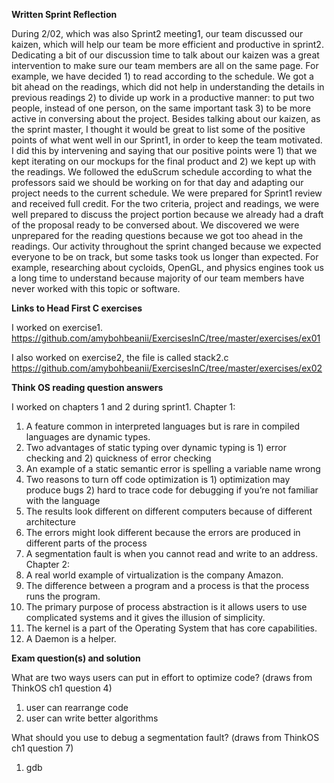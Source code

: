 **Written Sprint Reflection**

During 2/02, which was also Sprint2 meeting1, our team discussed our kaizen, which will help our team be more efficient and productive in sprint2. Dedicating a bit of our discussion time to talk about our kaizen was a great intervention to make sure our team members are all on the same page. For example, we have decided 1) to read according to the schedule. We got a bit ahead on the readings, which did not help in understanding the details in previous readings 2) to divide up work in a productive manner: to put two people, instead of one person, on the same important task 3) to be more active in conversing about the project. Besides talking about our kaizen, as the sprint master, I thought it would be great to list some of the positive points of what went well in our Sprint1, in order to keep the team motivated. I did this by intervening and saying that our positive points were 1) that we kept iterating on our mockups for the final product and 2) we kept up with the readings.
We followed the eduScrum schedule according to what the professors said we should be working on for that day and adapting our project needs to the current schedule. 
We were prepared for Sprint1 review and received full credit. For the two criteria, project and readings, we were well prepared to discuss the project portion because we already had a draft of the proposal ready to be conversed about. We discovered we were unprepared for the reading questions because we got too ahead in the readings. 
Our activity throughout the sprint changed because we expected everyone to be on track, but some tasks took us longer than expected. For example, researching about cycloids, OpenGL, and physics engines took us a long time to understand because majority of our team members have never worked with this topic or software. 

**Links to Head First C exercises**

I worked on exercise1.
https://github.com/amybohbeanii/ExercisesInC/tree/master/exercises/ex01

I also worked on exercise2, the file is called stack2.c
https://github.com/amybohbeanii/ExercisesInC/tree/master/exercises/ex02

**Think OS reading question answers**

I worked on chapters 1 and 2 during sprint1. 
Chapter 1:
1. A feature common in interpreted languages but is rare in compiled languages are dynamic types.
2. Two advantages of static typing over dynamic typing is 1) error checking and 2) quickness of error checking
3. An example of a static semantic error is spelling a variable name wrong
4. Two reasons to turn off code optimization is 1) optimization may produce bugs 2) hard to trace code for debugging if you’re not familiar with the language
5. The results look different on different computers because of different architecture
6. The errors might look different because the errors are produced in different parts of the process
7. A segmentation fault is when you cannot read and write to an address.
Chapter 2: 
1. A real world example of virtualization is the company Amazon. 
2. The difference between a program and a process is that the process runs the program.
3. The primary purpose of process abstraction is it allows users to use complicated systems and it gives the illusion of simplicity.
4. The kernel is a part of the Operating System that has core capabilities.
5. A Daemon is a helper.



**Exam question(s) and solution**

What are two ways users can put in effort to optimize code? (draws from ThinkOS ch1 question 4)
1. user can rearrange code
2. user can write better algorithms

What should you use to debug a segmentation fault? (draws from ThinkOS ch1 question 7)
1. gdb
